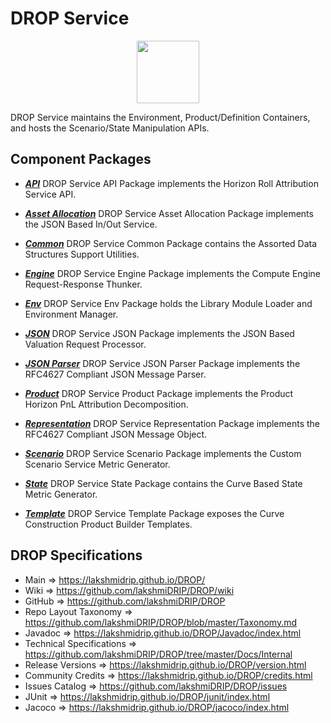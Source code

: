 # DROP Service

<p align="center"><img src="https://github.com/lakshmiDRIP/DROP/blob/master/DRIP_Logo.gif?raw=true" width="100"></p>

DROP Service maintains the Environment, Product/Definition Containers, and hosts the Scenario/State Manipulation APIs.


## Component Packages

 * [***API***](https://github.com/lakshmiDRIP/DROP/tree/master/src/main/java/org/drip/service/api)
 DROP Service API Package implements the Horizon Roll Attribution Service API.

 * [***Asset Allocation***](https://github.com/lakshmiDRIP/DROP/tree/master/src/main/java/org/drip/service/assetallocation)
 DROP Service Asset Allocation Package implements the JSON Based In/Out Service.

 * [***Common***](https://github.com/lakshmiDRIP/DROP/tree/master/src/main/java/org/drip/service/common)
 DROP Service Common Package contains the Assorted Data Structures Support Utilities.

 * [***Engine***](https://github.com/lakshmiDRIP/DROP/tree/master/src/main/java/org/drip/service/engine)
 DROP Service Engine Package implements the Compute Engine Request-Response Thunker.

 * [***Env***](https://github.com/lakshmiDRIP/DROP/tree/master/src/main/java/org/drip/service/env)
 DROP Service Env Package holds the Library Module Loader and Environment Manager.

 * [***JSON***](https://github.com/lakshmiDRIP/DROP/tree/master/src/main/java/org/drip/service/json)
 DROP Service JSON Package implements the JSON Based Valuation Request Processor.

 * [***JSON Parser***](https://github.com/lakshmiDRIP/DROP/tree/master/src/main/java/org/drip/service/jsonparser)
 DROP Service JSON Parser Package implements the RFC4627 Compliant JSON Message Parser.

 * [***Product***](https://github.com/lakshmiDRIP/DROP/tree/master/src/main/java/org/drip/service/product)
 DROP Service Product Package implements the Product Horizon PnL Attribution Decomposition.

 * [***Representation***](https://github.com/lakshmiDRIP/DROP/tree/master/src/main/java/org/drip/json/simple)
 DROP Service Representation Package implements the RFC4627 Compliant JSON Message Object.

 * [***Scenario***](https://github.com/lakshmiDRIP/DROP/tree/master/src/main/java/org/drip/service/scenario)
 DROP Service Scenario Package implements the Custom Scenario Service Metric Generator.

 * [***State***](https://github.com/lakshmiDRIP/DROP/tree/master/src/main/java/org/drip/service/state)
 DROP Service State Package contains the Curve Based State Metric Generator.

 * [***Template***](https://github.com/lakshmiDRIP/DROP/tree/master/src/main/java/org/drip/service/template)
 DROP Service Template Package exposes the Curve Construction Product Builder Templates.


## DROP Specifications

 * Main                     => https://lakshmidrip.github.io/DROP/
 * Wiki                     => https://github.com/lakshmiDRIP/DROP/wiki
 * GitHub                   => https://github.com/lakshmiDRIP/DROP
 * Repo Layout Taxonomy     => https://github.com/lakshmiDRIP/DROP/blob/master/Taxonomy.md
 * Javadoc                  => https://lakshmidrip.github.io/DROP/Javadoc/index.html
 * Technical Specifications => https://github.com/lakshmiDRIP/DROP/tree/master/Docs/Internal
 * Release Versions         => https://lakshmidrip.github.io/DROP/version.html
 * Community Credits        => https://lakshmidrip.github.io/DROP/credits.html
 * Issues Catalog           => https://github.com/lakshmiDRIP/DROP/issues
 * JUnit                    => https://lakshmidrip.github.io/DROP/junit/index.html
 * Jacoco                   => https://lakshmidrip.github.io/DROP/jacoco/index.html
